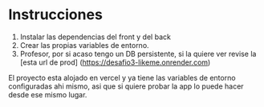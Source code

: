 # Instrucciones

1. Instalar las dependencias del front y del back
2. Crear las propias variables de entorno.
3. Profesor, por si acaso tengo un DB persistente, si la quiere ver revise la [esta url de prod] (https://desafio3-likeme.onrender.com) 

El proyecto esta alojado en vercel y ya tiene las variables de entorno configuradas ahi mismo, asi que si quiere probar la app lo puede hacer desde ese mismo lugar.

